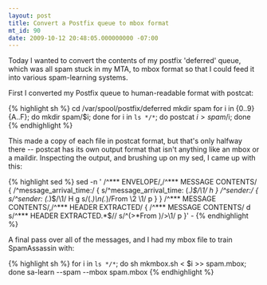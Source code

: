 ```yaml
---
layout: post
title: Convert a Postfix queue to mbox format
mt_id: 90
date: 2009-10-12 20:48:05.000000000 -07:00
---
```

Today I wanted to convert the contents of my postfix 'deferred' queue, which
was all spam stuck in my MTA, to mbox format so that I could feed it into
various spam-learning systems.

First I converted my Postfix queue to human-readable format with postcat:

{% highlight sh %}
cd /var/spool/postfix/deferred
mkdir spam
for i in {0..9} {A..F}; do mkdir spam/$i; done
for i in `ls */*`; do postcat $i > spam/$i; done
{% endhighlight %}

This made a copy of each file in postcat format, but that's only halfway there
-- postcat has its own output format that isn't anything like an mbox or a
maildir. Inspecting the output, and brushing up on my sed, I came up with this:

{% highlight sed %}
sed -n '
  /^\*\*\* ENVELOPE/,/^\*\*\* MESSAGE CONTENTS/ {
    /^message_arrival_time:/ {
      s/^message_arrival_time: \(.*\)$/\1/
      h
    }
    /^sender:/ {
      s/^sender: \(.*\)$/\1/
      H
      g
      s/\(.*\)\n\(.*\)/From \2 \1/
      p
    }
  }
  /^\*\*\* MESSAGE CONTENTS/,/^\*\*\* HEADER EXTRACTED/ {
    /^\*\*\* MESSAGE CONTENTS/ d
    s/^\*\*\* HEADER EXTRACTED.*$//
    s/^\(>*From \)/>\1/
    p
}' -
{% endhighlight %}

A final pass over all of the messages, and I had my mbox file to train SpamAssassin with:

{% highlight sh %}
for i in `ls */*`; do sh mkmbox.sh < $i >> spam.mbox; done
sa-learn --spam --mbox spam.mbox
{% endhighlight %}
